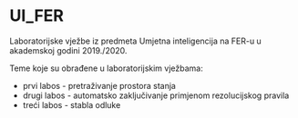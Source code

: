 # UI_FER
Laboratorijske vježbe iz predmeta Umjetna inteligencija na FER-u u akademskoj godini 2019./2020.

Teme koje su obrađene u laboratorijskim vježbama:
  + prvi labos - pretraživanje prostora stanja
  + drugi labos - automatsko zaključivanje primjenom rezolucijskog pravila
  + treći labos - stabla odluke
